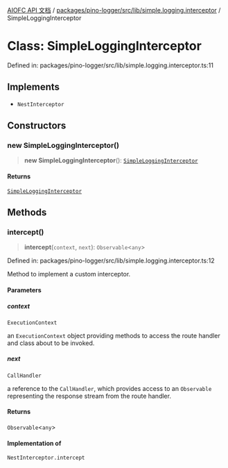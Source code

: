 [AIOFC API 文档](../../../../../../index.md) / [packages/pino-logger/src/lib/simple.logging.interceptor](../index.md) / SimpleLoggingInterceptor

# Class: SimpleLoggingInterceptor

Defined in: packages/pino-logger/src/lib/simple.logging.interceptor.ts:11

## Implements

- `NestInterceptor`

## Constructors

### new SimpleLoggingInterceptor()

> **new SimpleLoggingInterceptor**(): [`SimpleLoggingInterceptor`](SimpleLoggingInterceptor.md)

#### Returns

[`SimpleLoggingInterceptor`](SimpleLoggingInterceptor.md)

## Methods

### intercept()

> **intercept**(`context`, `next`): `Observable`\<`any`\>

Defined in: packages/pino-logger/src/lib/simple.logging.interceptor.ts:12

Method to implement a custom interceptor.

#### Parameters

##### context

`ExecutionContext`

an `ExecutionContext` object providing methods to access the
route handler and class about to be invoked.

##### next

`CallHandler`

a reference to the `CallHandler`, which provides access to an
`Observable` representing the response stream from the route handler.

#### Returns

`Observable`\<`any`\>

#### Implementation of

`NestInterceptor.intercept`
